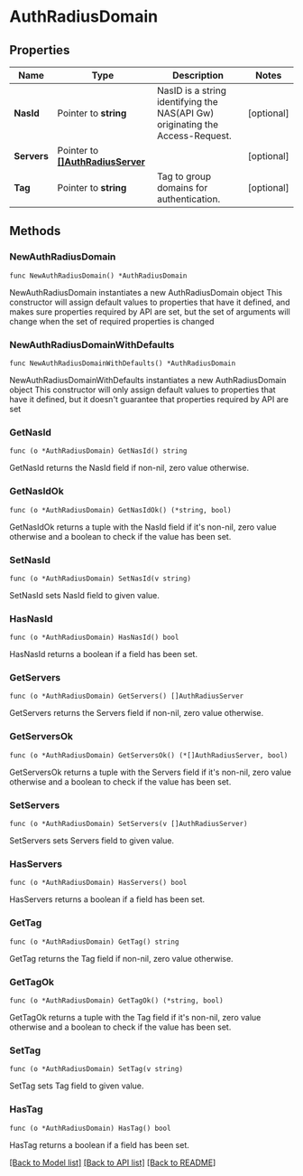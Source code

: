 # AuthRadiusDomain

## Properties

Name | Type | Description | Notes
------------ | ------------- | ------------- | -------------
**NasId** | Pointer to **string** | NasID is a string identifying the NAS(API Gw) originating the Access-Request. | [optional] 
**Servers** | Pointer to [**[]AuthRadiusServer**](AuthRadiusServer.md) |  | [optional] 
**Tag** | Pointer to **string** | Tag to group domains for authentication. | [optional] 

## Methods

### NewAuthRadiusDomain

`func NewAuthRadiusDomain() *AuthRadiusDomain`

NewAuthRadiusDomain instantiates a new AuthRadiusDomain object
This constructor will assign default values to properties that have it defined,
and makes sure properties required by API are set, but the set of arguments
will change when the set of required properties is changed

### NewAuthRadiusDomainWithDefaults

`func NewAuthRadiusDomainWithDefaults() *AuthRadiusDomain`

NewAuthRadiusDomainWithDefaults instantiates a new AuthRadiusDomain object
This constructor will only assign default values to properties that have it defined,
but it doesn't guarantee that properties required by API are set

### GetNasId

`func (o *AuthRadiusDomain) GetNasId() string`

GetNasId returns the NasId field if non-nil, zero value otherwise.

### GetNasIdOk

`func (o *AuthRadiusDomain) GetNasIdOk() (*string, bool)`

GetNasIdOk returns a tuple with the NasId field if it's non-nil, zero value otherwise
and a boolean to check if the value has been set.

### SetNasId

`func (o *AuthRadiusDomain) SetNasId(v string)`

SetNasId sets NasId field to given value.

### HasNasId

`func (o *AuthRadiusDomain) HasNasId() bool`

HasNasId returns a boolean if a field has been set.

### GetServers

`func (o *AuthRadiusDomain) GetServers() []AuthRadiusServer`

GetServers returns the Servers field if non-nil, zero value otherwise.

### GetServersOk

`func (o *AuthRadiusDomain) GetServersOk() (*[]AuthRadiusServer, bool)`

GetServersOk returns a tuple with the Servers field if it's non-nil, zero value otherwise
and a boolean to check if the value has been set.

### SetServers

`func (o *AuthRadiusDomain) SetServers(v []AuthRadiusServer)`

SetServers sets Servers field to given value.

### HasServers

`func (o *AuthRadiusDomain) HasServers() bool`

HasServers returns a boolean if a field has been set.

### GetTag

`func (o *AuthRadiusDomain) GetTag() string`

GetTag returns the Tag field if non-nil, zero value otherwise.

### GetTagOk

`func (o *AuthRadiusDomain) GetTagOk() (*string, bool)`

GetTagOk returns a tuple with the Tag field if it's non-nil, zero value otherwise
and a boolean to check if the value has been set.

### SetTag

`func (o *AuthRadiusDomain) SetTag(v string)`

SetTag sets Tag field to given value.

### HasTag

`func (o *AuthRadiusDomain) HasTag() bool`

HasTag returns a boolean if a field has been set.


[[Back to Model list]](../README.md#documentation-for-models) [[Back to API list]](../README.md#documentation-for-api-endpoints) [[Back to README]](../README.md)


